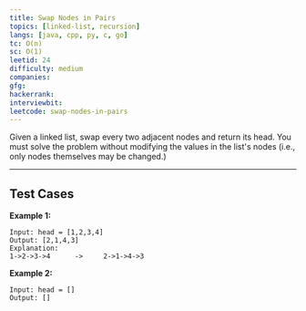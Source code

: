 ```yaml
---
title: Swap Nodes in Pairs
topics: [linked-list, recursion]
langs: [java, cpp, py, c, go]
tc: O(n)
sc: O(1)
leetid: 24
difficulty: medium
companies: 
gfg: 
hackerrank: 
interviewbit: 
leetcode: swap-nodes-in-pairs
---
```


Given a linked list, swap every two adjacent nodes and return its head. 
You must solve the problem without modifying the values in the list's nodes (i.e., only nodes themselves may be changed.)

---

## Test Cases

**Example 1:** 
```
Input: head = [1,2,3,4]
Output: [2,1,4,3]
Explanation:
1->2->3->4      ->     2->1->4->3
```

**Example 2:** 
```
Input: head = []
Output: []
```